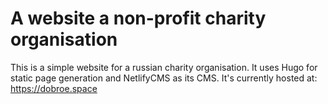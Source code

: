 # A website a non-profit charity organisation
This is a simple website for a russian charity organisation. 
It uses Hugo for static page generation and NetlifyCMS as its CMS.
It's currently hosted at: https://dobroe.space

